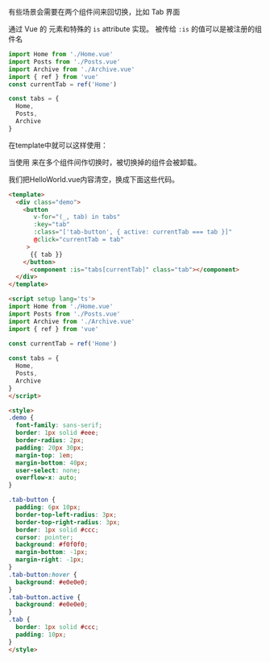 有些场景会需要在两个组件间来回切换，比如 Tab 界面

通过 Vue 的 <component> 元素和特殊的 `is` attribute 实现。
被传给 `:is` 的值可以是被注册的组件名

```typescript
import Home from './Home.vue'
import Posts from './Posts.vue'
import Archive from './Archive.vue'
import { ref } from 'vue'
const currentTab = ref('Home')

const tabs = {
  Home,
  Posts,
  Archive
}
```
在template中就可以这样使用：
<!-- currentTab 改变时组件也改变 -->
<component :is="tabs[currentTab]"></component>

当使用 <component :is="..."> 来在多个组件间作切换时，被切换掉的组件会被卸载。

我们把HelloWorld.vue内容清空，换成下面这些代码。


```html
<template>
  <div class="demo">
    <button
       v-for="(_, tab) in tabs"
       :key="tab"
       :class="['tab-button', { active: currentTab === tab }]"
       @click="currentTab = tab"
     >
      {{ tab }}
    </button>
	  <component :is="tabs[currentTab]" class="tab"></component>
  </div>
</template>

<script setup lang='ts'>
import Home from './Home.vue'
import Posts from './Posts.vue'
import Archive from './Archive.vue'
import { ref } from 'vue'
 
const currentTab = ref('Home')

const tabs = {
  Home,
  Posts,
  Archive
}
</script>

<style>
.demo {
  font-family: sans-serif;
  border: 1px solid #eee;
  border-radius: 2px;
  padding: 20px 30px;
  margin-top: 1em;
  margin-bottom: 40px;
  user-select: none;
  overflow-x: auto;
}

.tab-button {
  padding: 6px 10px;
  border-top-left-radius: 3px;
  border-top-right-radius: 3px;
  border: 1px solid #ccc;
  cursor: pointer;
  background: #f0f0f0;
  margin-bottom: -1px;
  margin-right: -1px;
}
.tab-button:hover {
  background: #e0e0e0;
}
.tab-button.active {
  background: #e0e0e0;
}
.tab {
  border: 1px solid #ccc;
  padding: 10px;
}
</style>
```

